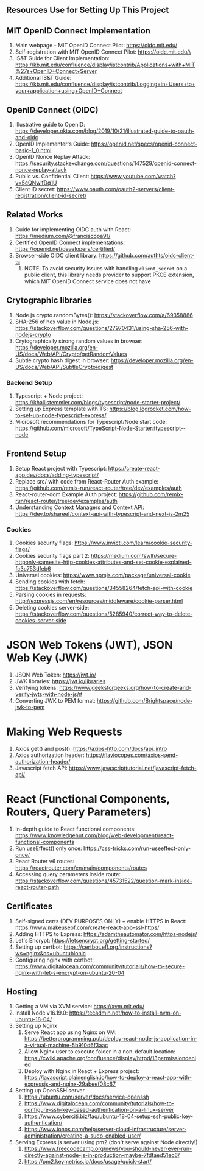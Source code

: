 ## Resources Use for Setting Up This Project



## MIT OpenID Connect Implementation

1. Main webpage - MIT OpenID Connect Pilot: <https://oidc.mit.edu/>
2. Self-registration with MIT OpenID Connect Pilot: https://oidc.mit.edu/\
3. IS&T Guide for Client Implementation: <https://kb.mit.edu/confluence/display/istcontrib/Applications+with+MIT%27s+OpenID+Connect+Server>
4. Additional IS&T Guide: <https://kb.mit.edu/confluence/display/istcontrib/Logging+in+Users+to+your+application+using+OpenID+Connect>

## OpenID Connect (OIDC)

1. Illustrative guide to OpenID: <https://developer.okta.com/blog/2019/10/21/illustrated-guide-to-oauth-and-oidc>
2. OpenID Implementer's Guide: <https://openid.net/specs/openid-connect-basic-1_0.html>
3. OpenID Nonce Replay Attack: <https://security.stackexchange.com/questions/147529/openid-connect-nonce-replay-attack>
4. Public vs. Confidential Client: <https://www.youtube.com/watch?v=5cQNwifDq1U>
5. Client ID secret: <https://www.oauth.com/oauth2-servers/client-registration/client-id-secret/>
## Related Works

1. Guide for implementing OIDC auth with React: <https://medium.com/@franciscopa91/>
2. Certified OpenID Connect implementations: <https://openid.net/developers/certified/>
3. Browser-side OIDC client library: <https://github.com/authts/oidc-client-ts> 
   1. NOTE: To avoid security issues with handling `client_secret` on a public client, this library needs provider to support PKCE extension, which MIT OpenID Connect service does not have

## Crytographic libraries

1. Node.js crypto.randomBytes(): <https://stackoverflow.com/a/69358886>
2. SHA-256 of hex value in Node.js: <https://stackoverflow.com/questions/27970431/using-sha-256-with-nodejs-crypto>
3. Crytographically strong random values in browser: <https://developer.mozilla.org/en-US/docs/Web/API/Crypto/getRandomValues>
4. Subtle crypto hash digest in browser: <https://developer.mozilla.org/en-US/docs/Web/API/SubtleCrypto/digest>

### Backend Setup 

1. Typescript + Node project: <https://khalilstemmler.com/blogs/typescript/node-starter-project/>
2. Setting up Express template with TS: <https://blog.logrocket.com/how-to-set-up-node-typescript-express/>
3. Microsoft recommendations for Typescript/Node start code: <https://github.com/microsoft/TypeScript-Node-Starter#typescript--node>

## Frontend Setup 

1. Setup React project with Typescript: <https://create-react-app.dev/docs/adding-typescript/>
2. Replace src/ with code from React-Router Auth example: <https://github.com/remix-run/react-router/tree/dev/examples/auth>
3. React-router-dom Example Auth project: <https://github.com/remix-run/react-router/tree/dev/examples/auth>
4. Understanding Context Managers and Context API: <https://dev.to/shareef/context-api-with-typescript-and-next-js-2m25>

### Cookies

1. Cookies security flags: <https://www.invicti.com/learn/cookie-security-flags/>
2. Cookies security flags part 2: <https://medium.com/swlh/secure-httponly-samesite-http-cookies-attributes-and-set-cookie-explained-fc3c753dfeb6>
3. Universal cookies: <https://www.npmjs.com/package/universal-cookie>
4. Sending cookies with fetch: <https://stackoverflow.com/questions/34558264/fetch-api-with-cookie>
5. Parsing cookies in requests: <http://expressjs.com/en/resources/middleware/cookie-parser.html>
6. Deleting cookies server-side: <https://stackoverflow.com/questions/5285940/correct-way-to-delete-cookies-server-side>

# JSON Web Tokens (JWT), JSON Web Key (JWK)

1. JSON Web Token: <https://jwt.io/>
2. JWK libraries: <https://jwt.io/libraries>
3. Verifying tokens: <https://www.geeksforgeeks.org/how-to-create-and-verify-jwts-with-node-js/#>
4. Converting JWK to PEM format: <https://github.com/Brightspace/node-jwk-to-pem>

# Making Web Requests

1. Axios.get() and post(): <https://axios-http.com/docs/api_intro>
2. Axios authorization header: <https://flaviocopes.com/axios-send-authorization-header/>
3. Javascript fetch API: <https://www.javascripttutorial.net/javascript-fetch-api/>

# React (Functional Components, Routers, Query Parameters)

1. In-depth guide to React functional components: <https://www.knowledgehut.com/blog/web-development/react-functional-components>
2. Run useEffect() only once: <https://css-tricks.com/run-useeffect-only-once/>
3. React Router v6 routes: <https://reactrouter.com/en/main/components/routes>
4. Accessing query parameters inside route: <https://stackoverflow.com/questions/45731522/question-mark-inside-react-router-path>

## Certificates

1. Self-signed certs (DEV PURPOSES ONLY) + enable HTTPS in React: <https://www.makeuseof.com/create-react-app-ssl-https/>
2. Adding HTTPS to Express: <https://adamtheautomator.com/https-nodejs/>
3. Let's Encrypt: <https://letsencrypt.org/getting-started/>
4. Setting up certbot: <https://certbot.eff.org/instructions?ws=nginx&os=ubuntubionic>
5. Configuring nginx with certbot: <https://www.digitalocean.com/community/tutorials/how-to-secure-nginx-with-let-s-encrypt-on-ubuntu-20-04>

## Hosting 

1. Getting a VM via XVM service: <https://xvm.mit.edu/>
2. Install Node v16.19.0: <https://tecadmin.net/how-to-install-nvm-on-ubuntu-18-04/>
3. Setting up Nginx
   1. Serve React app using Nginx on VM: <https://betterprogramming.pub/deploy-react-node-js-application-in-a-virtual-machine-5b910d6f3aac>
   2. Allow Nginx user to execute folder in a non-default location: <https://cwiki.apache.org/confluence/display/httpd/13permissiondenied>
   3. Deploy with Nginx in React + Express project: <https://javascript.plainenglish.io/how-to-deploy-a-react-app-with-expressjs-and-nginx-29abeef08c67>
4. Setting up OpenSSH server
   1. <https://ubuntu.com/server/docs/service-openssh>
   2. <https://www.digitalocean.com/community/tutorials/how-to-configure-ssh-key-based-authentication-on-a-linux-server>
   3. <https://www.cyberciti.biz/faq/ubuntu-18-04-setup-ssh-public-key-authentication/>
   4. <https://www.ionos.com/help/server-cloud-infrastructure/server-administration/creating-a-sudo-enabled-user/>
5. Serving Express.js server using pm2 (don't serve against Node directly!)
   1. <https://www.freecodecamp.org/news/you-should-never-ever-run-directly-against-node-js-in-production-maybe-7fdfaed51ec6/>
   2. <https://pm2.keymetrics.io/docs/usage/quick-start/>